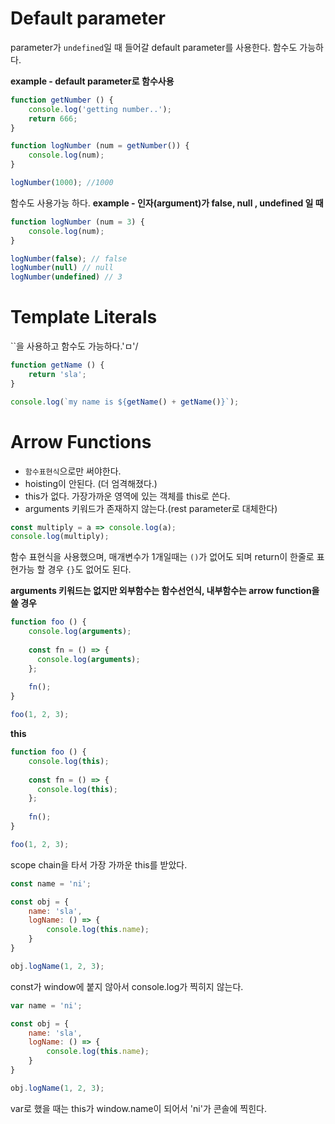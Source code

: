 # Default parameter 

parameter가 `undefined`일 때 들어갈 default parameter를 사용한다. 
함수도 가능하다.

**example - default parameter로 함수사용**

```js
function getNumber () {
    console.log('getting number..');
    return 666;
}

function logNumber (num = getNumber()) {
    console.log(num);
}

logNumber(1000); //1000
```

함수도 사용가능 하다.
**example - 인자(argument)가 false,  null , undefined 일 때**

```js
function logNumber (num = 3) {
    console.log(num);
}

logNumber(false); // false
logNumber(null) // null
logNumber(undefined) // 3
```

# Template Literals

``을 사용하고 함수도 가능하다.'ㅁ'/ 

```js
function getName () {
    return 'sla';
}

console.log(`my name is ${getName() + getName()}`);
```

# Arrow Functions

* `함수표현식`으로만 써야한다.
* hoisting이 안된다. (더 엄격해졌다.)
* this가 없다. 가장가까운 영역에 있는 객체를 this로 쓴다.
* arguments 키워드가 존재하지 않는다.(rest parameter로 대체한다)

```js
const multiply = a => console.log(a);
console.log(multiply);
```

함수 표현식을 사용했으며, 매개변수가 1개일때는 `()`가 없어도 되며
return이 한줄로 표현가능 할 경우 `{}`도 없어도 된다.

**arguments 키워드는 없지만 외부함수는 함수선언식, 내부함수는 arrow function을 쓸 경우**

```js
function foo () {
    console.log(arguments);
    
    const fn = () => {
      console.log(arguments);  
    };
    
    fn();
}

foo(1, 2, 3);
```

**this**

```js
function foo () {
    console.log(this);
    
    const fn = () => {
      console.log(this);  
    };
    
    fn();
}

foo(1, 2, 3);
```

scope chain을 타서 가장 가까운 this를 받았다.

```js
const name = 'ni';

const obj = {
    name: 'sla',
    logName: () => {
        console.log(this.name);
    }
}

obj.logName(1, 2, 3);
```

const가 window에 붙지 않아서 console.log가 찍히지 않는다.

```js
var name = 'ni';

const obj = {
    name: 'sla',
    logName: () => {
        console.log(this.name);
    }
}

obj.logName(1, 2, 3);
```

var로 했을 때는 this가 window.name이 되어서 'ni'가 콘솔에 찍힌다.

